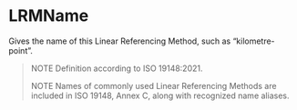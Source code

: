 LRMName
=======

Gives the name of this Linear Referencing Method, such as “kilometre-point”.

> NOTE Definition according to ISO 19148:2021.
>
> NOTE Names of commonly used Linear Referencing Methods are included in ISO 19148, Annex C, along with recognized name aliases.
